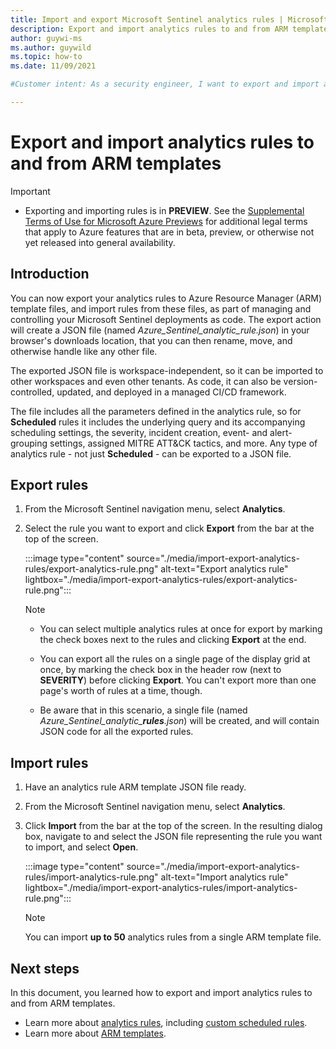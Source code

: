 ```yaml
---
title: Import and export Microsoft Sentinel analytics rules | Microsoft Docs
description: Export and import analytics rules to and from ARM templates to aid deployment
author: guywi-ms
ms.author: guywild
ms.topic: how-to
ms.date: 11/09/2021

#Customer intent: As a security engineer, I want to export and import analytics rules using ARM templates so that I can manage and control my Microsoft Sentinel deployments as code.

---
```


# Export and import analytics rules to and from ARM templates

> [!IMPORTANT]
>
> - Exporting and importing rules is in **PREVIEW**. See the [Supplemental Terms of Use for Microsoft Azure Previews](https://azure.microsoft.com/support/legal/preview-supplemental-terms/) for additional legal terms that apply to Azure features that are in beta, preview, or otherwise not yet released into general availability.

## Introduction

You can now export your analytics rules to Azure Resource Manager (ARM) template files, and import rules from these files, as part of managing and controlling your Microsoft Sentinel deployments as code. The export action will create a JSON file (named *Azure_Sentinel_analytic_rule.json*) in your browser's downloads location, that you can then rename, move, and otherwise handle like any other file.

The exported JSON file is workspace-independent, so it can be imported to other workspaces and even other tenants. As code, it can also be version-controlled, updated, and deployed in a managed CI/CD framework.

The file includes all the parameters defined in the analytics rule, so for **Scheduled** rules it includes the underlying query and its accompanying scheduling settings, the severity, incident creation, event- and alert-grouping settings, assigned MITRE ATT&CK tactics, and more. Any type of analytics rule - not just **Scheduled** - can be exported to a JSON file.

## Export rules

1. From the Microsoft Sentinel navigation menu, select **Analytics**.

1. Select the rule you want to export and click **Export** from the bar at the top of the screen.

    :::image type="content" source="./media/import-export-analytics-rules/export-analytics-rule.png" alt-text="Export analytics rule" lightbox="./media/import-export-analytics-rules/export-analytics-rule.png":::

    > [!NOTE]
    > - You can select multiple analytics rules at once for export by marking the check boxes next to the rules and clicking **Export** at the end.
    >
    > - You can export all the rules on a single page of the display grid at once, by marking the check box in the header row (next to **SEVERITY**) before clicking **Export**. You can't export more than one page's worth of rules at a time, though.
    >
    > - Be aware that in this scenario, a single file (named *Azure_Sentinel_analytic_**rules**.json*) will be created, and will contain JSON code for all the exported rules.

## Import rules

1. Have an analytics rule ARM template JSON file ready.

1. From the Microsoft Sentinel navigation menu, select **Analytics**.

1. Click **Import** from the bar at the top of the screen. In the resulting dialog box, navigate to and select the JSON file representing the rule you want to import, and select **Open**.

    :::image type="content" source="./media/import-export-analytics-rules/import-analytics-rule.png" alt-text="Import analytics rule" lightbox="./media/import-export-analytics-rules/import-analytics-rule.png":::

    > [!NOTE]
    > You can import **up to 50** analytics rules from a single ARM template file.

## Next steps

In this document, you learned how to export and import analytics rules to and from ARM templates.
- Learn more about [analytics rules](detect-threats-built-in.md), including [custom scheduled rules](detect-threats-custom.md).
- Learn more about [ARM templates](../azure-resource-manager/templates/overview.md).
